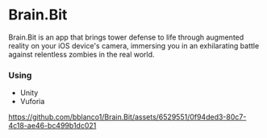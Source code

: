 # Brain.Bit

Brain.Bit is an app that brings tower defense to life through augmented reality on your iOS device's camera, immersing you in an exhilarating battle against relentless zombies in the real world.

### Using
* Unity
* Vuforia

https://github.com/bblanco1/Brain.Bit/assets/6529551/0f94ded3-80c7-4c18-ae46-bc499b1dc021

